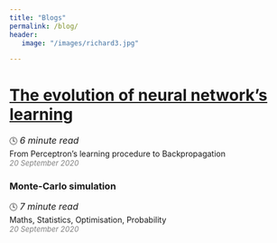 ```yaml
---
title: "Blogs"
permalink: /blog/
header:
   image: "/images/richard3.jpg"

---
```

# [The evolution of neural network’s learning](https://alpharouk.github.io/perceptron/)
:clock4: *<font size="3">6 minute read</font>*  
From Perceptron’s learning procedure to Backpropagation     
<span style="color:grey">*<font size="2">20 September 2020</font>*</span>

### Monte-Carlo simulation
:clock4: *<font size="3">7 minute read</font>*  
Maths, Statistics, Optimisation, Probability  
<span style="color:grey">*<font size="2">20 September 2020</font>*</span>

